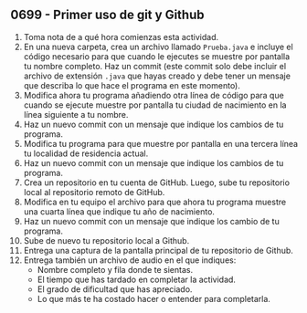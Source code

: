 ## 0699 - Primer uso de git y Github

1. Toma nota de a qué hora comienzas esta actividad.
2. En una nueva carpeta, crea un archivo llamado `Prueba.java` e incluye el código necesario para que cuando le ejecutes se muestre por pantalla tu nombre completo. Haz un commit (este commit solo debe incluir el archivo de extensión `.java` que hayas creado y debe tener un mensaje que describa lo que hace el programa en este momento).
3. Modifica ahora tu programa añadiendo otra línea de código para que cuando se ejecute muestre por pantalla tu ciudad de nacimiento en la línea siguiente a tu nombre.
3. Haz un nuevo commit con un mensaje que indique los cambios de tu programa.
4. Modifica tu programa para que muestre por pantalla en una tercera línea tu localidad de residencia actual.
5. Haz un nuevo commit con un mensaje que indique los cambios de tu programa.
6. Crea un repositorio en tu cuenta de GitHub. Luego, sube tu repositorio local al repositorio remoto de GitHub.
8. Modifica en tu equipo el archivo para que ahora tu programa muestre una cuarta línea que indique tu año de nacimiento.
9. Haz un nuevo commit con un mensaje que indique los cambio de tu programa.
10. Sube de nuevo tu repositorio local a Github.
12. Entrega una captura de la pantalla principal de tu repositorio de Github.
13. Entrega también un archivo de audio en el que indiques:
    - Nombre completo y fila donde te sientas.
    - El tiempo que has tardado en completar la actividad.
    - El grado de dificultad que has apreciado.
    - Lo que más te ha costado hacer o entender para completarla.

